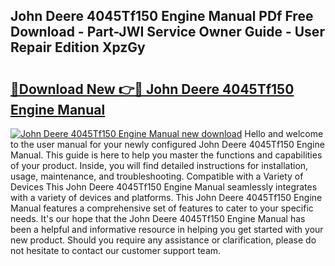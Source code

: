 ## John Deere 4045Tf150 Engine Manual PDf Free Download - Part-JWI Service Owner Guide - User Repair Edition XpzGy

# <h2><a href="http://bc92408.oget.top/?id=John+Deere+4045Tf150+Engine+Manual">🔗Download New 👉🔴 John Deere 4045Tf150 Engine Manual</a></h2>

[![John Deere 4045Tf150 Engine Manual new download](https://i.imgur.com/5g1atiW.png)](http://bc92408.oget.top/?id=John+Deere+4045Tf150+Engine+Manual)
Hello and welcome to the user manual for your newly configured John Deere 4045Tf150 Engine Manual. This guide is here to help you master the functions and capabilities of your product. Inside, you will find detailed instructions for installation, usage, maintenance, and troubleshooting. Compatible with a Variety of Devices This John Deere 4045Tf150 Engine Manual seamlessly integrates with a variety of devices and platforms. This John Deere 4045Tf150 Engine Manual features a comprehensive set of features to cater to your specific needs. It's our hope that the John Deere 4045Tf150 Engine Manual has been a helpful and informative resource in helping you get started with your new product. Should you require any assistance or clarification, please do not hesitate to contact our customer support team.

